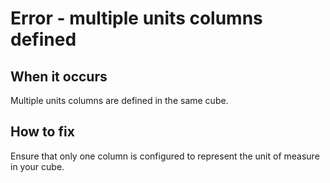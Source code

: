 # Error - multiple units columns defined

## When it occurs

Multiple units columns are defined in the same cube.

## How to fix

Ensure that only one column is configured to represent the unit of measure in your cube.

<!-- TODO: Link to somewhere which helps the user define multi-units columns. -->